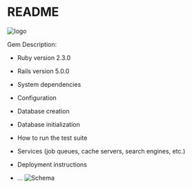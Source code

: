 # README
![logo](http://res.cloudinary.com/lx9gdutds/image/upload/v1496325802/cow-logo_s3yz94.png)

Gem Description:

* Ruby version
2.3.0
* Rails version
5.0.0

* System dependencies

* Configuration

* Database creation

* Database initialization

* How to run the test suite

* Services (job queues, cache servers, search engines, etc.)

* Deployment instructions

* ...
![Schema](http://res.cloudinary.com/lx9gdutds/image/upload/v1496261950/schema_zwdl4x.png)

